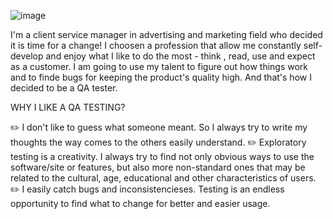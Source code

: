 ![image](https://github.com/hannavas2022/hannavas2022/assets/112612098/3ecb01cd-b59a-4802-a5d6-21da90057ba9)

I'm a client service manager in advertising and marketing field who decided it is time for a change! I choosen a profession that allow me constantly self-develop and enjoy what I like to do the most - think , read, use and expect as a customer. I am going to use my talent to figure out how things work and to finde bugs for keeping the product's quality high. And that's how I decided to be a QA tester.

WHY I LIKE A QA TESTING?

 ✏️ I don't like to guess what someone meant. So I always try to write my thoughts the way comes to the others easily understand.
✏️ Exploratory testing is a creativity. I always try to find not only obvious ways to use the software/site or features, but also more non-standard ones that may be related to the cultural, age, educational and other characteristics of users.
✏️ I easily catch bugs and inconsistencieses. Testing is an endless opportunity to find what to change for better and easier usage.
